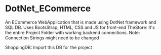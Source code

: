 # DotNet_ECommerce
An ECommerce WebApplication that is made using DotNet framework and SQL DB. Uses BootsStrap, HTML, CSS and JS for front-end
TheStore: It's the entire Project Folder with working backend connections.
Note: Connection Strings might need to be changed

ShoppingDB: Import this DB for the project
